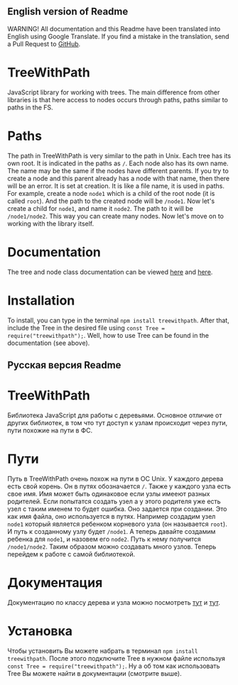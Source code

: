 ## English version of Readme

WARNING! All documentation and this Readme have been translated into English using Google Translate. If you find a mistake in the translation, send a Pull Request to [GitHub](https://github.com/TheMiksHacker/TreeWithPath).

# TreeWithPath

JavaScript library for working with trees. The main difference from other libraries is that here access to nodes occurs through paths, paths similar to paths in the FS.

# Paths

The path in TreeWithPath is very similar to the path in Unix. Each tree has its own root. It is indicated in the paths as `/`. Each node also has its own name. The name may be the same if the nodes have different parents. If you try to create a node and this parent already has a node with that name, then there will be an error. It is set at creation. It is like a file name, it is used in paths. For example, create a node `node1` which is a child of the root node (it is called `root`). And the path to the created node will be `/node1`. Now let's create a child for `node1`, and name it `node2`. The path to it will be `/node1/node2`. This way you can create many nodes. Now let's move on to working with the library itself.

# Documentation

The tree and node class documentation can be viewed [here](https://themikshacker.github.io/TreeWithPath/Tree.html) and [here](https://themikshacker.github.io/TreeWithPath/Node.html).

# Installation

To install, you can type in the terminal `npm install treewithpath`. After that, include the Tree in the desired file using `const Tree = require("treewithpath");`.
Well, how to use Tree can be found in the documentation (see above).

## Русская версия Readme

# TreeWithPath

Библиотека JavaScript для работы с деревьями. Основное отличие от других библиотек, в том что тут доступ к узлам происходит через пути, пути похожие на пути в ФС.

# Пути

Путь в TreeWithPath очень похож на пути в ОС Unix. У каждого дерева есть свой корень. Он в путях обозначается `/`. Также у каждого узла есть свое имя. Имя может быть одинаковое если узлы имееют разных родителей. Если попытатся создать узел а у этого родителя уже есть узел с таким именем то будет ошибка.
Оно задается при создании. Это как имя файла, оно используется в путях. Например создадим узел `node1` который является ребенком корневого узла (он называется `root`).
И путь к созданному узлу будет `/node1`. А теперь давайте создамим ребенка для `node1`, и назовем его `node2`. Путь к нему получится `/node1/node2`. Таким образом можно создавать много узлов. Теперь перейдем к работе с самой библиотекой.

# Документация

Документацию по классу дерева и узла можно посмотреть [тут](https://themikshacker.github.io/TreeWithPath/Tree.html) и [тут](https://themikshacker.github.io/TreeWithPath/Node.html).

# Установка

Чтобы установить Вы можете набрать в терминал `npm install treewithpath`. После этого подключите Tree в нужном файле используя `const Tree = require("treewithpath");`.
Ну а об том как использовать Tree Вы можете найти в документации (смотрите выше).